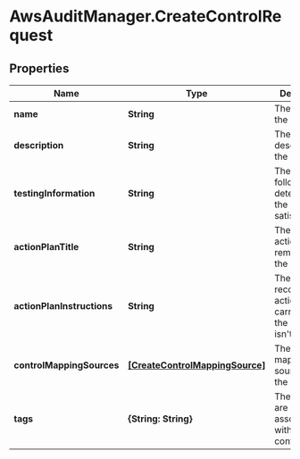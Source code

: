 # AwsAuditManager.CreateControlRequest

## Properties

Name | Type | Description | Notes
------------ | ------------- | ------------- | -------------
**name** | **String** |  The name of the control.  | 
**description** | **String** |  The description of the control.  | [optional] 
**testingInformation** | **String** |  The steps to follow to determine if the control is satisfied.  | [optional] 
**actionPlanTitle** | **String** |  The title of the action plan for remediating the control.  | [optional] 
**actionPlanInstructions** | **String** |  The recommended actions to carry out if the control isn&#39;t fulfilled.  | [optional] 
**controlMappingSources** | [**[CreateControlMappingSource]**](CreateControlMappingSource.md) |  The data mapping sources for the control.  | 
**tags** | **{String: String}** |  The tags that are associated with the control.  | [optional] 


